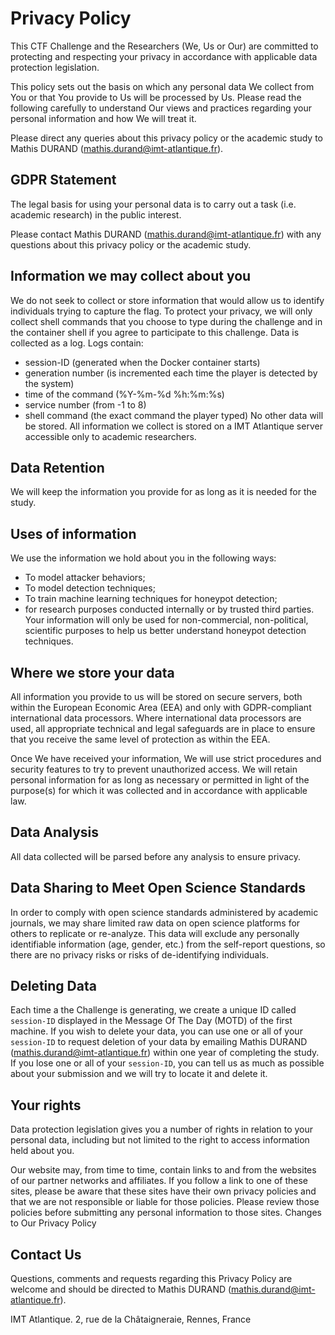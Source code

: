 
# Privacy Policy

This CTF Challenge and the Researchers (We, Us or Our) are committed to protecting and respecting your privacy in accordance with applicable data protection legislation.

This policy sets out the basis on which any personal data We collect from You or that You provide to Us will be processed by Us. Please read the following carefully to understand Our views and practices regarding your personal information and how We will treat it.

Please direct any queries about this privacy policy or the academic study to Mathis DURAND (mathis.durand@imt-atlantique.fr).

## GDPR Statement

The legal basis for using your personal data is to carry out a task (i.e. academic research) in the public interest.

Please contact Mathis DURAND (mathis.durand@imt-atlantique.fr) with any questions about this privacy policy or the academic study.

## Information we may collect about you

We do not seek to collect or store information that would allow us to identify individuals trying to capture the flag. 
To protect your privacy, we will only collect shell commands that you choose to type during the challenge and in the container shell if you agree to participate to this challenge.
Data is collected as a log.
Logs contain:
- session-ID (generated when the Docker container starts)
- generation number (is incremented each time the player is detected by the system)
- time of the command (%Y-%m-%d %h:%m:%s)
- service number (from -1 to 8)
- shell command (the exact command the player typed)
No other data will be stored.
All information we collect is stored on a IMT Atlantique server accessible only to academic researchers.

## Data Retention

We will keep the information you provide for as long as it is needed for the study.

## Uses of information

We use the information we hold about you in the following ways: 
- To model attacker behaviors;
- To model detection techniques;
- To train machine learning techniques for honeypot detection;
- for research purposes conducted internally or by trusted third parties.
Your information will only be used for non-commercial, non-political, scientific purposes to help us better understand honeypot detection techniques.

## Where we store your data

All information you provide to us will be stored on secure servers, both within the European Economic Area (EEA) and only with GDPR-compliant international data processors. 
Where international data processors are used, all appropriate technical and legal safeguards are in place to ensure that you receive the same level of protection as within the EEA.

Once We have received your information, We will use strict procedures and security features to try to prevent unauthorized access. 
We will retain personal information for as long as necessary or permitted in light of the purpose(s) for which it was collected and in accordance with applicable law.

## Data Analysis

All data collected will be parsed before any analysis to ensure privacy. 

## Data Sharing to Meet Open Science Standards

In order to comply with open science standards administered by academic journals, we may share limited raw data on open science platforms for others to replicate or re-analyze. 
This data will exclude any personally identifiable information (age, gender, etc.) from the self-report questions, so there are no privacy risks or risks of de-identifying individuals.

## Deleting Data

Each time a the Challenge is generating, we create a unique ID called `session-ID` displayed in the Message Of The Day (MOTD) of the first machine.
If you wish to delete your data, you can use one or all of your `session-ID` to request deletion of your data by emailing Mathis DURAND (mathis.durand@imt-atlantique.fr) within one year of completing the study. If you lose one or all of your `session-ID`, you can tell us as much as possible about your submission and we will try to locate it and delete it.

## Your rights

Data protection legislation gives you a number of rights in relation to your personal data, including but not limited to the right to access information held about you.

Our website may, from time to time, contain links to and from the websites of our partner networks and affiliates. If you follow a link to one of these sites, please be aware that these sites have their own privacy policies and that we are not responsible or liable for those policies. Please review those policies before submitting any personal information to those sites.
Changes to Our Privacy Policy

## Contact Us

Questions, comments and requests regarding this Privacy Policy are welcome and should be directed to Mathis DURAND (mathis.durand@imt-atlantique.fr).

IMT Atlantique. 
2, rue de la Châtaigneraie, 
Rennes, 
France